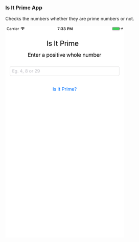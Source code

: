### Is It Prime App

Checks the numbers whether they are prime numbers or not.

![alt tag](https://github.com/accoladea/exploring-swift/blob/master/Is%20It%20Prime/is-it-prime.png "a screenshot of the app")